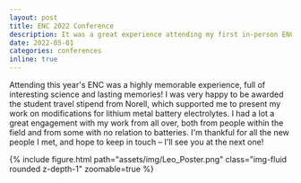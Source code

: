 ```yaml
---
layout: post
title: ENC 2022 Conference
description: It was a great experience attending my first in-person ENC, and what a huge difference it makes to get to be with everyone in person again! I heard a number of interesting talks, saw some great poster presentations, and met many new, wonderful, and fascinating people. Can't wait for the next one!
date: 2022-05-01
categories: conferences
inline: true
---
```


Attending this year's ENC was a highly memorable experience, full of interesting science and lasting memories! I was very happy to be awarded the student travel stipend from Norell, which supported me to present my work on modifications for lithium metal battery electrolytes. I had a lot a great engagement with my work from all over, both from people within the field and from some with no relation to batteries. I'm thankful for all the new people I met, and hope to keep in touch – I'll see you at the next one!

{% include figure.html path="assets/img/Leo_Poster.png" class="img-fluid rounded z-depth-1" zoomable=true %}
